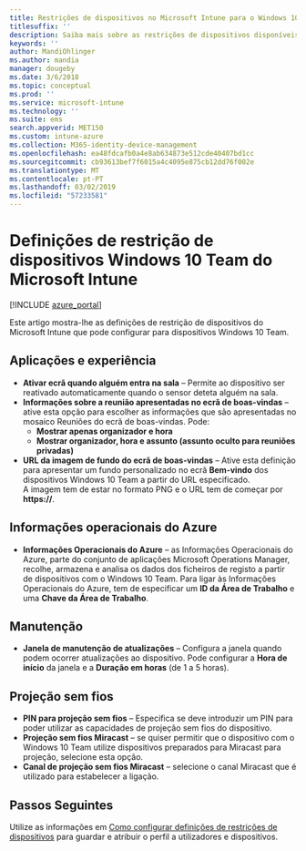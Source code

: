 ```yaml
---
title: Restrições de dispositivos no Microsoft Intune para o Windows 10 Team
titlesuffix: ''
description: Saiba mais sobre as restrições de dispositivos disponíveis para dispositivos Windows 10 Team.
keywords: ''
author: MandiOhlinger
ms.author: mandia
manager: dougeby
ms.date: 3/6/2018
ms.topic: conceptual
ms.prod: ''
ms.service: microsoft-intune
ms.technology: ''
ms.suite: ems
search.appverid: MET150
ms.custom: intune-azure
ms.collection: M365-identity-device-management
ms.openlocfilehash: ea48fdcafb0a4e8ab634873e512cde40407bd1cc
ms.sourcegitcommit: cb93613bef7f6015a4c4095e875cb12dd76f002e
ms.translationtype: MT
ms.contentlocale: pt-PT
ms.lasthandoff: 03/02/2019
ms.locfileid: "57233581"
---
```

# <a name="microsoft-intune-windows-10-team-device-restriction-settings"></a>Definições de restrição de dispositivos Windows 10 Team do Microsoft Intune

[!INCLUDE [azure_portal](./includes/azure_portal.md)]

Este artigo mostra-lhe as definições de restrição de dispositivos do Microsoft Intune que pode configurar para dispositivos Windows 10 Team.


## <a name="apps-and-experience"></a>Aplicações e experiência

- **Ativar ecrã quando alguém entra na sala** – Permite ao dispositivo ser reativado automaticamente quando o sensor deteta alguém na sala.
- **Informações sobre a reunião apresentadas no ecrã de boas-vindas** – ative esta opção para escolher as informações que são apresentadas no mosaico Reuniões do ecrã de boas-vindas. Pode:
    - **Mostrar apenas organizador e hora**
    - **Mostrar organizador, hora e assunto (assunto oculto para reuniões privadas)**
- **URL da imagem de fundo do ecrã de boas-vindas** – Ative esta definição para apresentar um fundo personalizado no ecrã **Bem-vindo** dos dispositivos Windows 10 Team a partir do URL especificado.<br>A imagem tem de estar no formato PNG e o URL tem de começar por **https://**.

## <a name="azure-operational-insights"></a>Informações operacionais do Azure

- **Informações Operacionais do Azure** – as Informações Operacionais do Azure, parte do conjunto de aplicações Microsoft Operations Manager, recolhe, armazena e analisa os dados dos ficheiros de registo a partir de dispositivos com o Windows 10 Team.
Para ligar às Informações Operacionais do Azure, tem de especificar um **ID da Área de Trabalho** e uma **Chave da Área de Trabalho**.

## <a name="maintenance"></a>Manutenção

- **Janela de manutenção de atualizações** – Configura a janela quando podem ocorrer atualizações ao dispositivo. Pode configurar a **Hora de início** da janela e a **Duração em horas** (de 1 a 5 horas).

## <a name="wireless-projection"></a>Projeção sem fios

- **PIN para projeção sem fios** – Especifica se deve introduzir um PIN para poder utilizar as capacidades de projeção sem fios do dispositivo.
- **Projeção sem fios Miracast** – se quiser permitir que o dispositivo com o Windows 10 Team utilize dispositivos preparados para Miracast para projeção, selecione esta opção.
- **Canal de projeção sem fios Miracast** – selecione o canal Miracast que é utilizado para estabelecer a ligação.


## <a name="next-steps"></a>Passos Seguintes

Utilize as informações em [Como configurar definições de restrições de dispositivos](device-restrictions-configure.md) para guardar e atribuir o perfil a utilizadores e dispositivos.
